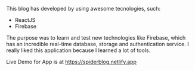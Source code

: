 This blog has developed by using awesome tecnologies, such:

- ReactJS
- Firebase

The purpose was to learn and test new technologies like Firebase, which has an incredible real-time database, storage and authentication service. I really liked this application because I learned a lot of tools.

Live Demo for App is at https://spiderblog.netlify.app
